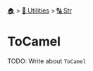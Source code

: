 <!--startTocHeader-->
[🏠](../../README.md) > [🔧 Utilities](../README.md) > [🔠 Str](README.md)
# ToCamel
<!--endTocHeader-->

TODO: Write about `ToCamel`

<!--startTocSubTopic-->
<!--endTocSubTopic-->